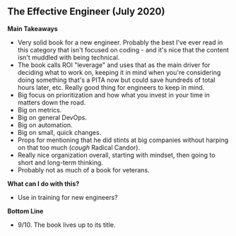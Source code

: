 ## The Effective Engineer (July 2020)

**Main Takeaways**
- Very solid book for a new engineer. Probably the best I've ever read in this category that isn't focused on coding - and it's nice that the content isn't muddled with being technical.
- The book calls ROI "leverage" and uses that as the main driver for deciding what to work on, keeping it in mind when you're considering doing something that's a PITA now but could save hundreds of total hours later, etc. Really good thing for engineers to keep in mind.
- Big focus on prioritization and how what you invest in your time in matters down the road.
- Big on metrics.
- Big on general DevOps.
- Big on automation.
- Big on small, quick changes.
- Props for mentioning that he did stints at big companies without harping on that too much (*cough* Radical Candor).
- Really nice organization overall, starting with mindset, then going to short and long-term thinking.
- Probably not as much of a book for veterans.


**What can I do with this?**
- Use in training for new engineers?

**Bottom Line**
- 9/10. The book lives up to its title. 
<!--stackedit_data:
eyJoaXN0b3J5IjpbNzU0MTA5NzgyLDE3MDU0ODE5MjksNzc0MD
I4Mzc0LC0xMTEyMzM2ODkyLDE5MzUyODU4ODMsNTc0Nzc3MDUy
LC0zMzY4NDIwOTYsLTEwMDc0MDE0MzUsLTI0MjUzODU3MCwxOD
UzODg2ODc0LDc3MDQ5NDI1MywyOTIwMTQyNTEsMTQ4MjMxMjMy
MF19
-->